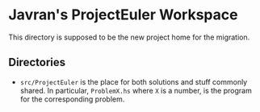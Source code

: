 # Javran's ProjectEuler Workspace

This directory is supposed to be the new project home for the migration.

## Directories

- `src/ProjectEuler` is the place for both solutions and stuff
  commonly shared. In particular, `ProblemX.hs` where `X` is a number,
  is the program for the corresponding problem.
